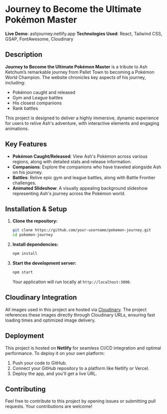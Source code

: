 # Journey to Become the Ultimate Pokémon Master

**Live Demo**: ashjourney.netlify.app
**Technologies Used**: React, Tailwind CSS, GSAP, FontAwesome, Cloudinary

## Description

**Journey to Become the Ultimate Pokémon Master** is a tribute to Ash Ketchum’s remarkable journey from Pallet Town to becoming a Pokémon World Champion. The website chronicles key aspects of his journey, including:
- Pokémon caught and released
- Gym and League battles
- His closest companions
- Rank battles

This project is designed to deliver a highly immersive, dynamic experience for users to relive Ash's adventure, with interactive elements and engaging animations.

## Key Features
- **Pokémon Caught/Released**: View Ash's Pokémon across various regions, along with detailed stats and release information.
- **Companions**: Explore the companions who have traveled alongside Ash on his journey.
- **Battles**: Relive epic gym and league battles, along with Battle Frontier challenges.
- **Animated Slideshow**: A visually appealing background slideshow representing Ash's journey across the Pokémon world.

## Installation & Setup

1. **Clone the repository:**
   ```bash
   git clone https://github.com/your-username/pokemon-journey.git
   cd pokemon-journey
   ```

2. **Install dependencies:**
   ```bash
   npm install
   ```

3. **Start the development server:**
   ```bash
   npm start
   ```
   Your application will run locally at `http://localhost:3000`.

## Cloudinary Integration

All images used in this project are hosted via [Cloudinary](https://cloudinary.com/). The project references these images directly through Cloudinary URLs, ensuring fast loading times and optimized image delivery.

## Deployment

This project is hosted on **Netlify** for seamless CI/CD integration and optimal performance. To deploy it on your own platform:

1. Push your code to GitHub.
2. Connect your GitHub repository to a platform like Netlify or Vercel.
3. Deploy the app, and you'll get a live URL.

## Contributing

Feel free to contribute to this project by opening issues or submitting pull requests. Your contributions are welcome!
